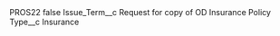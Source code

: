 <?xml version="1.0" encoding="UTF-8"?>
<CustomMetadata xmlns="http://soap.sforce.com/2006/04/metadata" xmlns:xsi="http://www.w3.org/2001/XMLSchema-instance" xmlns:xsd="http://www.w3.org/2001/XMLSchema">
    <label>PROS22</label>
    <protected>false</protected>
    <values>
        <field>Issue_Term__c</field>
        <value xsi:type="xsd:string">Request for copy of OD Insurance Policy</value>
    </values>
    <values>
        <field>Type__c</field>
        <value xsi:type="xsd:string">Insurance</value>
    </values>
</CustomMetadata>
